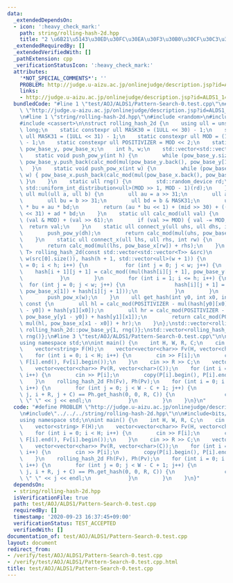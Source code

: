 ```yaml
---
data:
  _extendedDependsOn:
  - icon: ':heavy_check_mark:'
    path: string/rolling-hash-2d.hpp
    title: "2 \u6B21\u5143\u30ED\u30FC\u30EA\u30F3\u30B0\u30CF\u30C3\u30B7\u30E5"
  _extendedRequiredBy: []
  _extendedVerifiedWith: []
  _pathExtension: cpp
  _verificationStatusIcon: ':heavy_check_mark:'
  attributes:
    '*NOT_SPECIAL_COMMENTS*': ''
    PROBLEM: http://judge.u-aizu.ac.jp/onlinejudge/description.jsp?id=ALDS1_14_C&lang=ja
    links:
    - http://judge.u-aizu.ac.jp/onlinejudge/description.jsp?id=ALDS1_14_C&lang=ja
  bundledCode: "#line 1 \"test/AOJ/ALDS1/Pattern-Search-0.test.cpp\"\n#define PROBLEM\
    \ \"http://judge.u-aizu.ac.jp/onlinejudge/description.jsp?id=ALDS1_14_C&lang=ja\"\
    \n#line 1 \"string/rolling-hash-2d.hpp\"\n#include <random>\n#include <vector>\n\
    #include <cassert>\n\nstruct rolling_hash_2d {\n    using ull = unsigned long\
    \ long;\n    static constexpr ull MASK30 = (1ULL << 30) - 1;\n    static constexpr\
    \ ull MASK31 = (1ULL << 31) - 1;\n    static constexpr ull MOD = (1ULL << 61)\
    \ - 1;\n    static constexpr ull POSITIVIZER = MOD << 2;\n    static std::vector<ull>\
    \ pow_base_y, pow_base_x;\n    int h, w;\n    std::vector<std::vector<ull>> hash;\n\
    \    static void push_pow_y(int h) {\n        while (pow_base_y.size() <= h) {\
    \ pow_base_y.push_back(calc_mod(mul(pow_base_y.back(), pow_base_y[1]))); }\n \
    \   }\n    static void push_pow_x(int w) {\n        while (pow_base_x.size() <=\
    \ w) { pow_base_x.push_back(calc_mod(mul(pow_base_x.back(), pow_base_x[1])));\
    \ }\n    }\n    static ull rng() {\n        std::random_device rd;\n        return\
    \ std::uniform_int_distribution<ull>(MOD >> 1, MOD - 1)(rd);\n    }\n    static\
    \ ull mul(ull a, ull b) {\n        ull au = a >> 31;\n        ull ad = a & MASK31;\n\
    \        ull bu = b >> 31;\n        ull bd = b & MASK31;\n        ull mid = ad\
    \ * bu + au * bd;\n        return (au * bu << 1) + (mid >> 30) + ((mid & MASK30)\
    \ << 31) + ad * bd;\n    }\n    static ull calc_mod(ull val) {\n        val =\
    \ (val & MOD) + (val >> 61);\n        if (val >= MOD) { val -= MOD; }\n      \
    \  return val;\n    }\n    static ull connect_y(ull uhs, ull dhs, int dh) {\n\
    \        push_pow_y(dh);\n        return calc_mod(mul(uhs, pow_base_y[dh]) + dhs);\n\
    \    }\n    static ull connect_x(ull lhs, ull rhs, int rw) {\n        push_pow_x(rw);\n\
    \        return calc_mod(mul(lhs, pow_base_x[rw]) + rhs);\n    }\n    template<typename\
    \ T> rolling_hash_2d(const std::vector<std::vector<T>> &src)\n        : h(src.size()),\
    \ w(src[0].size()), hash(h + 1, std::vector<ull>(w + 1)) {\n        for (int i\
    \ = 0; i < h; i++) {\n            for (int j = 0; j < w; j++) {\n            \
    \    hash[i + 1][j + 1] = calc_mod((mul(hash[i][j + 1], pow_base_y[1]) + src[i][j]));\n\
    \            }\n        }\n        for (int i = 1; i <= h; i++) {\n          \
    \  for (int j = 0; j < w; j++) {\n                hash[i][j + 1] = calc_mod((mul(hash[i][j],\
    \ pow_base_x[1]) + hash[i][j + 1]));\n            }\n        }\n        push_pow_y(h);\n\
    \        push_pow_x(w);\n    }\n    ull get_hash(int y0, int x0, int y1, int x1)\
    \ const {\n        ull hl = calc_mod(POSITIVIZER - mul(hash[y0][x0], pow_base_y[y1\
    \ - y0]) + hash[y1][x0]);\n        ull hr = calc_mod(POSITIVIZER - mul(hash[y0][x1],\
    \ pow_base_y[y1 - y0]) + hash[y1][x1]);\n        return calc_mod(POSITIVIZER -\
    \ mul(hl, pow_base_x[x1 - x0]) + hr);\n    }\n};\nstd::vector<rolling_hash_2d::ull>\
    \ rolling_hash_2d::pow_base_y{1, rng()};\nstd::vector<rolling_hash_2d::ull> rolling_hash_2d::pow_base_x{1,\
    \ rng()};\n#line 3 \"test/AOJ/ALDS1/Pattern-Search-0.test.cpp\"\n\n#include<bits/stdc++.h>\n\
    using namespace std;\n\nint main() {\n    int H, W, R, C;\n    cin >> H >> W;\n\
    \    vector<string> F(H);\n    vector<vector<char>> Fv(H, vector<char>(W));\n\
    \    for (int i = 0; i < H; i++) {\n        cin >> F[i];\n        copy(F[i].begin(),\
    \ F[i].end(), Fv[i].begin());\n    }\n    cin >> R >> C;\n    vector<string> P(R);\n\
    \    vector<vector<char>> Pv(R, vector<char>(C));\n    for (int i = 0; i < R;\
    \ i++) {\n        cin >> P[i];\n        copy(P[i].begin(), P[i].end(), Pv[i].begin());\n\
    \    }\n    rolling_hash_2d Fh(Fv), Ph(Pv);\n    for (int i = 0; i < H - R + 1;\
    \ i++) {\n        for (int j = 0; j < W - C + 1; j++) {\n            if (Fh.get_hash(i,\
    \ j, i + R, j + C) == Ph.get_hash(0, 0, R, C)) {\n                cout << i <<\
    \ \" \" << j << endl;\n            }\n        }\n    }\n}\n"
  code: "#define PROBLEM \"http://judge.u-aizu.ac.jp/onlinejudge/description.jsp?id=ALDS1_14_C&lang=ja\"\
    \n#include\"../../../string/rolling-hash-2d.hpp\"\n\n#include<bits/stdc++.h>\n\
    using namespace std;\n\nint main() {\n    int H, W, R, C;\n    cin >> H >> W;\n\
    \    vector<string> F(H);\n    vector<vector<char>> Fv(H, vector<char>(W));\n\
    \    for (int i = 0; i < H; i++) {\n        cin >> F[i];\n        copy(F[i].begin(),\
    \ F[i].end(), Fv[i].begin());\n    }\n    cin >> R >> C;\n    vector<string> P(R);\n\
    \    vector<vector<char>> Pv(R, vector<char>(C));\n    for (int i = 0; i < R;\
    \ i++) {\n        cin >> P[i];\n        copy(P[i].begin(), P[i].end(), Pv[i].begin());\n\
    \    }\n    rolling_hash_2d Fh(Fv), Ph(Pv);\n    for (int i = 0; i < H - R + 1;\
    \ i++) {\n        for (int j = 0; j < W - C + 1; j++) {\n            if (Fh.get_hash(i,\
    \ j, i + R, j + C) == Ph.get_hash(0, 0, R, C)) {\n                cout << i <<\
    \ \" \" << j << endl;\n            }\n        }\n    }\n}"
  dependsOn:
  - string/rolling-hash-2d.hpp
  isVerificationFile: true
  path: test/AOJ/ALDS1/Pattern-Search-0.test.cpp
  requiredBy: []
  timestamp: '2020-09-23 16:37:45+09:00'
  verificationStatus: TEST_ACCEPTED
  verifiedWith: []
documentation_of: test/AOJ/ALDS1/Pattern-Search-0.test.cpp
layout: document
redirect_from:
- /verify/test/AOJ/ALDS1/Pattern-Search-0.test.cpp
- /verify/test/AOJ/ALDS1/Pattern-Search-0.test.cpp.html
title: test/AOJ/ALDS1/Pattern-Search-0.test.cpp
---
```

